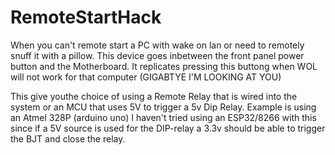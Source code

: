 # RemoteStartHack
When you can't remote start a PC with wake on lan or need to remotely snuff it with a pillow. This device goes inbetween the front panel power button and the Motherboard. It replicates pressing this buttong when WOL will not work for that computer (GIGABTYE I'M LOOKING AT YOU) 

This give youthe choice of using a Remote Relay that is wired into the system or an MCU that uses 5V to trigger a 5v Dip Relay. Example is using an Atmel 328P (arduino uno) I haven't tried using an ESP32/8266 with this since if a 5V source is used for the DIP-relay a 3.3v should be able to trigger the BJT and close the relay. 
